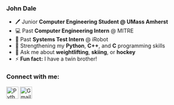 ### John Dale
- :pen: Junior __Computer Engineering Student @ UMass Amherst__
-  💻 Past __Computer Engineering Intern__ @ MITRE
-  :robot: Past __Systems Test Intern__ @ iRobot 
- 🌱 Strengthening my __Python__, __C++__, and __C__ programming skills
- :runner: Ask me about __weightlifting__, __skiing__, or __hockey__ 
- ⚡ __Fun fact:__ I have a twin brother!

### Connect with me:
[<img height="32" width="32" alt="Python" src="https://cdn.jsdelivr.net/npm/simple-icons@v8/icons/linkedin.svg"/>][linkedin]
[<img height="32" width="32" alt="Gmail" src="https://cdn.jsdelivr.net/npm/simple-icons@v8/icons/gmail.svg" />][gmail]

[linkedin]: https://www.linkedin.com/in/johndale02
[gmail]: mailto:johnkdale02@gmail.com
[🌐 Visit My Website]: https://github.com/johndale02
